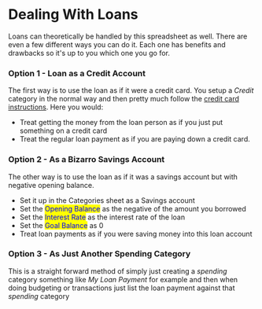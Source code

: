 # Dealing With Loans

Loans can theoretically be handled by this spreadsheet as well. There are even a few different ways you can do it. Each one has benefits and drawbacks so it's up to you which one you go for.

### Option 1 - Loan as a Credit Account

The first way is to use the loan as if it were a credit card. You setup a _Credit_ category in the normal way and then pretty much follow the [credit card instructions](using-credit-cards.md). Here you would:

* Treat getting the money from the loan person as if you just put something on a credit card
* Treat the regular loan payment as if you are paying down a credit card.

### Option 2 - As a Bizarro Savings Account

The other way is to use the loan as if it was a savings account but with negative opening balance.&#x20;

* Set it up in the Categories sheet as a Savings account
* Set the <mark style="color:blue;">Opening Balance</mark> as the negative of the amount you borrowed
* Set the <mark style="color:blue;">Interest Rate</mark> as the interest rate of the loan
* Set the <mark style="color:blue;">Goal Balance</mark> as 0
* Treat loan payments as if you were saving money into this loan account

### Option 3 - As Just Another Spending Category

This is a straight forward method of simply just creating a _spending_ category something like _My Loan Payment_ for example and then when doing budgeting or transactions just list the loan payment against that _spending_ category




